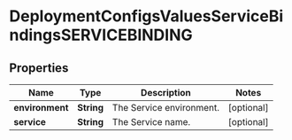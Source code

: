 # DeploymentConfigsValuesServiceBindingsSERVICEBINDING

## Properties
Name | Type | Description | Notes
------------ | ------------- | ------------- | -------------
**environment** | **String** | The Service environment. |  [optional]
**service** | **String** | The Service name. |  [optional]
